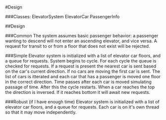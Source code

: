 #Design

###Classes:
ElevatorSystem
ElevatorCar
PassengerInfo


##Design

###Common
The system assumes basic passenger behavior: a passenger wanting to descend will not enter an ascending elevator, and vice versa.
A request for transit to or from a floor that does not exist will be rejected.

###Simple
Elevator system is initialized with a list of elevator car floors, and a queue for requests. System begins to cycle. 
For each cycle the queue is checked for requests. If a request is present the nearest car is sent based on the car's current direction. If no cars are moving the first car is sent. 
The list of cars is itterated and each car that has a passenger is moved one floor in the correct direction. Time passes after each car is moved simulating passage of time.
After this the cycle restarts. When a car reaches the top the direction is inversed. If it reaches bottom it will await new requests.


###Robust (if I have enough time)
Elevator system is initialized with a list of elevator car floors, and a queue for requests. Each car is on it's own thread so that it may move independently. 